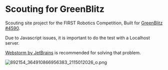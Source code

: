 # **Scouting for GreenBlitz** #

Scouting site project for the FIRST Robotics Competition,
Built for [GreenBlitz #4590](http://www.facebook.com/greenblitz4590/).

Due to Javascript issues, it is important to do the test with a Localhost server.

[Webstorm by JetBrains](https://www.jetbrains.com/webstorm/) is recommended for solving that problem.

![892154_364910866956383_2115012026_o.png](https://bitbucket.org/repo/M4z9gj/images/4153447662-892154_364910866956383_2115012026_o.png)
